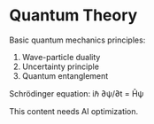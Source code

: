 # Quantum Theory

Basic quantum mechanics principles:

1. Wave-particle duality
2. Uncertainty principle
3. Quantum entanglement

Schrödinger equation: iℏ ∂ψ/∂t = Ĥψ

This content needs AI optimization.